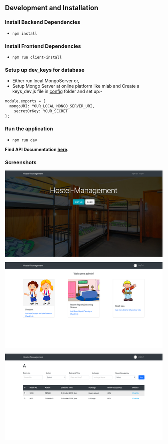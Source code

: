 
## Development and Installation

### Install Backend Dependencies
- `npm install`

### Install Frontend Dependencies
- `npm run client-install`

### Setup up dev_keys for database
- Either run local MongoServer or,
- Setup Mongo Server at online platform like mlab and Create a keys_dev.js file in [config](https://github.com/starkblaze01/Hostel-Management/tree/master/config) folder and set up:-
``` 
module.exports = {
  mongoURI: YOUR_LOCAL_MONGO_SERVER_URI,
	secretOrKey: YOUR_SECRET
}; 
```
### Run the application
- `npm run dev`

**Find API Documentation [here](https://github.com/rishijain07/Hostel-Management/blob/master/API_Endpoints.md).**

### Screenshots

![Home Page](https://github.com/rishijain07/Hostel-Management/blob/Docs/home.png)

![Dashboard](https://github.com/rishijain07/Hostel-Management/blob/Docs/dashboard.png)

![Room Cleaning](https://github.com/rishijain07/Hostel-Management/blob/master/room%20cleaning.png)

